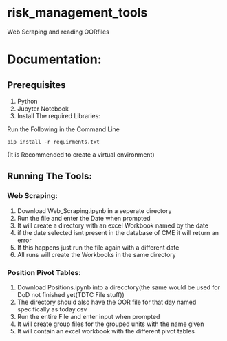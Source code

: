 # risk_management_tools
Web Scraping and reading OORfiles

# Documentation:

## Prerequisites

1. Python 
2. Jupyter Notebook
3. Install The required Libraries:  
  
Run the Following in the Command Line 
``` 
pip install -r requirments.txt
```
(It is Recommended to create a virtual environment)
## Running The Tools:

### Web Scraping:

1. Download Web_Scraping.ipynb in a seperate directory
2. Run the file and enter the Date when prompted
3. It will create a directory with an excel Workbook named by the date
4. if the date selected isnt present in the database of CME it will return an error
5. If this happens just run the file again with a different date
6. All runs will create the Workbooks in the same directory

### Position Pivot Tables:

1. Download Positions.ipynb into a direcctory(the same would be used for DoD not finished yet(TDTC File stuff))
2. The directory should also have the OOR file for that day named specifically as today.csv
3. Run the entire File and enter input when prompted
4. It will create group files for the grouped units with the name given
5. It will contain an excel workbook with the different pivot tables
